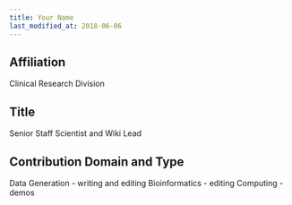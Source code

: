```yaml
---
title: Your Name
last_modified_at: 2018-06-06
---
```

## Affiliation
Clinical Research Division
## Title
Senior Staff Scientist and Wiki Lead
## Contribution Domain and Type
Data Generation - writing and editing
Bioinformatics - editing
Computing - demos
